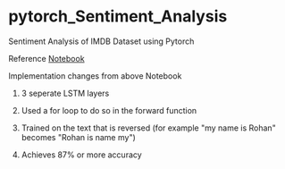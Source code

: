 # pytorch_Sentiment_Analysis
Sentiment Analysis of IMDB Dataset using Pytorch

Reference [Notebook](https://github.com/bentrevett/pytorch-sentiment-analysis/blob/master/2%20-%20Upgraded%20Sentiment%20Analysis.ipynb)

Implementation changes from above Notebook

1. 3 seperate LSTM layers

2. Used a for loop to do so in the forward function

3. Trained on the text that is reversed (for example "my name is Rohan" becomes "Rohan is name my")

4. Achieves 87% or more accuracy
